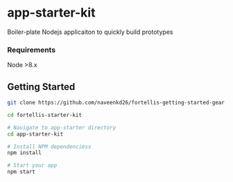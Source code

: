 app-starter-kit
=======================

Boiler-plate Nodejs applicaiton to quickly build prototypes

### Requirements
Node >8.x

Getting Started
---------------

```bash
git clone https://github.com/naveenkd26/fortellis-getting-started-gear.git fortellis-starter-kit

cd fortellis-starter-kit

# Navigate to app-starter directory
cd app-starter-kit

# Install NPM dependenciess
npm install

# Start your app
npm start
```
